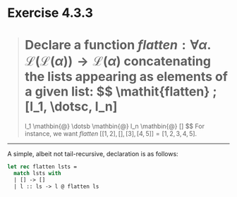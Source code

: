 # Exercise 4.3.3

> Declare a function $\mathit{flatten} : \forall α. \; \mathcal{L}(\mathcal{L}(\alpha)) \to \mathcal{L}(\alpha)$ concatenating the lists appearing as elements of a given list:
> $$
>   \mathit{flatten} \; [l_1, \dotsc, l_n]
>   =
>   l_1 \mathbin{@} \dotsb \mathbin{@} l_n \mathbin{@} []
> $$
> For instance, we want $\mathit{flatten} \; [[1, 2], [], [3], [4, 5]] = [1, 2, 3, 4, 5]$.

---

A simple, albeit not tail-recursive, declaration is as follows:
```ocaml
let rec flatten lsts =
  match lsts with
  | [] -> []
  | l :: ls -> l @ flatten ls
```
